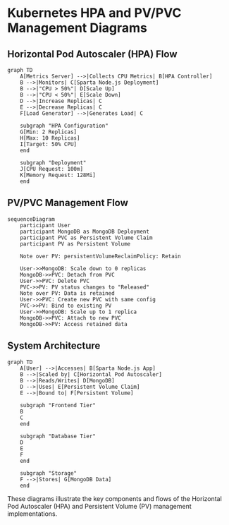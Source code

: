 # Kubernetes HPA and PV/PVC Management Diagrams

## Horizontal Pod Autoscaler (HPA) Flow

```mermaid
graph TD
    A[Metrics Server] -->|Collects CPU Metrics| B[HPA Controller]
    B -->|Monitors| C[Sparta Node.js Deployment]
    B -->|"CPU > 50%"| D[Scale Up]
    B -->|"CPU < 50%"| E[Scale Down]
    D -->|Increase Replicas| C
    E -->|Decrease Replicas| C
    F[Load Generator] -->|Generates Load| C
    
    subgraph "HPA Configuration"
    G[Min: 2 Replicas]
    H[Max: 10 Replicas]
    I[Target: 50% CPU]
    end
    
    subgraph "Deployment"
    J[CPU Request: 100m]
    K[Memory Request: 128Mi]
    end
```

## PV/PVC Management Flow

```mermaid
sequenceDiagram
    participant User
    participant MongoDB as MongoDB Deployment
    participant PVC as Persistent Volume Claim
    participant PV as Persistent Volume
    
    Note over PV: persistentVolumeReclaimPolicy: Retain
    
    User->>MongoDB: Scale down to 0 replicas
    MongoDB->>PVC: Detach from PVC
    User->>PVC: Delete PVC
    PVC->>PV: PV status changes to "Released"
    Note over PV: Data is retained
    User->>PVC: Create new PVC with same config
    PVC->>PV: Bind to existing PV
    User->>MongoDB: Scale up to 1 replica
    MongoDB->>PVC: Attach to new PVC
    MongoDB->>PV: Access retained data
```

## System Architecture

```mermaid
graph TD
    A[User] -->|Accesses| B[Sparta Node.js App]
    B -->|Scaled by| C[Horizontal Pod Autoscaler]
    B -->|Reads/Writes| D[MongoDB]
    D -->|Uses| E[Persistent Volume Claim]
    E -->|Bound to| F[Persistent Volume]
    
    subgraph "Frontend Tier"
    B
    C
    end
    
    subgraph "Database Tier"
    D
    E
    F
    end
    
    subgraph "Storage"
    F -->|Stores| G[MongoDB Data]
    end
```

These diagrams illustrate the key components and flows of the Horizontal Pod Autoscaler (HPA) and Persistent Volume (PV) management implementations.
